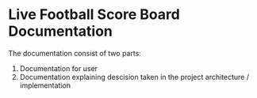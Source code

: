 # Live Football Score Board Documentation

The documentation consist of two parts:
1. Documentation for user
2. Documentation explaining descision taken in the project architecture / implementation